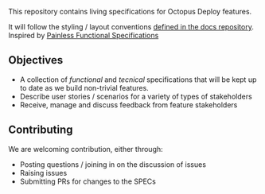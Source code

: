 This repository contains living specifications for Octopus Deploy features.

It will follow the styling / layout conventions [defined in the docs repository](https://github.com/OctopusDeploy/docs/blob/master/README.md). Inspired by [Painless Functional Specifications](https://www.joelonsoftware.com/2000/10/03/painless-functional-specifications-part-2-whats-a-spec/)

## Objectives
 - A collection of *functional* and *tecnical* specifications that will be kept up to date as we build non-trivial features.
 - Describe user stories / scenarios for a variety of types of stakeholders
 - Receive, manage and discuss feedback from feature stakeholders
 
 
## Contributing

We are welcoming contribution, either through:

 - Posting questions / joining in on the discussion of issues 
 - Raising issues
 - Submitting PRs for changes to the SPECs
